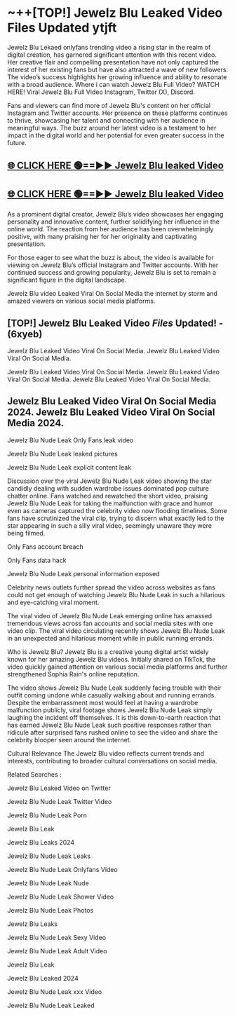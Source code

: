 # ~++[TOP!] Jewelz Blu Leaked Video Files Updated ytjft

 Jewelz Blu Lekaed onlyfans trending video a rising star in the realm of digital creation, has garnered significant attention with this recent video. Her creative flair and compelling presentation have not only captured the interest of her existing fans but have also attracted a wave of new followers. The video’s success highlights her growing influence and ability to resonate with a broad audience.
Where i can watch  Jewelz Blu Full Video? WATCH HERE! Viral  Jewelz Blu Full Video Instagram, Twitter (X), Discord.


Fans and viewers can find more of  Jewelz Blu's content on her official Instagram and Twitter accounts. Her presence on these platforms continues to thrive, showcasing her talent and connecting with her audience in meaningful ways. The buzz around her latest video is a testament to her impact in the digital world and her potential for even greater success in the future.


## [🌐 CLICK HERE 🟢==►►  Jewelz Blu leaked Video ](https://onlyclips.site?title=Jewelz_Blu&ref=git)

## [🌐 CLICK HERE 🟢==►►  Jewelz Blu leaked Video ](https://onlyclips.site?title=Jewelz_Blu&ref=git)


As a prominent digital creator,  Jewelz Blu’s video showcases her engaging personality and innovative content, further solidifying her influence in the online world. The reaction from her audience has been overwhelmingly positive, with many praising her for her originality and captivating presentation.

For those eager to see what the buzz is about, the video is available for viewing on  Jewelz Blu’s official Instagram and Twitter accounts. With her continued success and growing popularity,  Jewelz Blu is set to remain a significant figure in the digital landscape.


  Jewelz Blu video Leaked Viral On Social Media the internet by storm and amazed viewers on various social media platforms.


## [TOP!]  Jewelz Blu Leaked Video *Files* Updated! - (6xyeb) 

 Jewelz Blu Leaked Video Viral On Social Media. Jewelz Blu Leaked Video Viral On Social Media.

 Jewelz Blu Leaked Video Viral On Social Media. Jewelz Blu Leaked Video Viral On Social Media. Jewelz Blu Leaked Video Viral On Social Media.


##  Jewelz Blu Leaked Video Viral On Social Media 2024. Jewelz Blu Leaked Video Viral On Social Media 2024.
 Jewelz Blu Nude Leak Only Fans leak video

 Jewelz Blu Nude Leak leaked pictures

 Jewelz Blu Nude Leak explicit content leak

Discussion over the viral  Jewelz Blu Nude Leak video showing the star candidly dealing with sudden wardrobe issues dominated pop culture chatter online. Fans watched and rewatched the short video, praising  Jewelz Blu Nude Leak for taking the malfunction with grace and humor even as cameras captured the celebrity video now flooding timelines. Some fans have scrutinized the viral clip, trying to discern what exactly led to the star appearing in such a silly viral video, seemingly unaware they were being filmed.


Only Fans account breach

Only Fans data hack

 Jewelz Blu Nude Leak personal information exposed

Celebrity news outlets further spread the video across websites as fans could not get enough of watching  Jewelz Blu Nude Leak in such a hilarious and eye-catching viral moment.


The viral video of  Jewelz Blu Nude Leak emerging online has amassed tremendous views across fan accounts and social media sites with one video clip. The viral video circulating recently shows  Jewelz Blu Nude Leak in an unexpected and hilarious moment while in public running errands.


Who is  Jewelz Blu?  Jewelz Blu is a creative young digital artist widely known for her amazing  Jewelz Blu videos. Initially shared on TikTok, the video quickly gained attention on various social media platforms and further strengthened Sophia Rain's online reputation.

The video shows  Jewelz Blu Nude Leak suddenly facing trouble with their outfit coming undone while casually walking about and running errands. Despite the embarrassment most would feel at having a wardrobe malfunction publicly, viral footage shows  Jewelz Blu Nude Leak simply laughing the incident off themselves. It is this down-to-earth reaction that has earned  Jewelz Blu Nude Leak such positive responses rather than ridicule after surprised fans rushed online to see the video and share the celebrity blooper seen around the internet.

Cultural Relevance The  Jewelz Blu video reflects current trends and interests, contributing to broader cultural conversations on social media.

Related Searches :

 Jewelz Blu Leaked Video on Twitter

 Jewelz Blu Nude Leak Twitter Video

 Jewelz Blu Nude Leak Porn

 Jewelz Blu Leak 

 Jewelz Blu Leaks 2024

 Jewelz Blu Nude Leak Leaks

 Jewelz Blu Nude Leak Onlyfans Video

 Jewelz Blu Nude Leak Nude

 Jewelz Blu Nude Leak Shower Video

 Jewelz Blu Nude Leak Photos

 Jewelz Blu Leaks

 Jewelz Blu Nude Leak Sexy Video

 Jewelz Blu Nude Leak Adult Video

 Jewelz Blu Leak

 Jewelz Blu Leaked 2024

 Jewelz Blu Nude Leak xxx Video

 Jewelz Blu Nude Leak Leaked